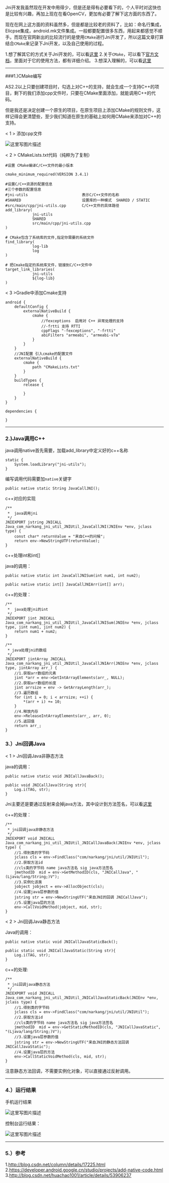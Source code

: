 Jni开发我虽然现在开发中用得少，但是还是得有必要看下的，个人平时对这快也是比较有兴趣，再加上现在在看OpenCV，更加有必要了解下这方面的东西了。

现在在网上这方面的资料虽然多，但是都是比较老的资料了，比如：命名行集成，Elicpse集成，android.mk文件集成。一般都要配置很多东西，用起来都感觉不顺手。而现在官网新出的比较流行的是使用`CMake`进行Jni开发了，所以这篇文章打算结合`CMake`来记录下Jni开发，以及自己使用的过程。

1.想了解其它的方式关于Jni开发的，可以看[这里](http://blog.csdn.net/mabeijianxi/article/details/68525164)
2.关于`CMake`，可以看下[官方文档](https://developer.android.google.cn/studio/projects/add-native-code.html)，里面对于它的使用方法，都有详细介绍。
3.想深入理解的，可以看[这里](http://wiki.jikexueyuan.com/project/deep-android-v1/jni.html)

------------------------------------

###1.)CMake编写

AS2.2以上只要创建项目时，勾选上对C++的支持，就会生成一个支持C++的项目，剩下的我们添加cpp文件时，只要在CMake里面添加，就能调用C++的代码。

但是我还是决定创建一个原生的项目，在原生项目上添加CMake的规则文件，这样记得会更清楚些，至少我们知道在原生的基础上如何用CMake来添加对C++的支持。

< 1 > 添加cpp文件

![这里写图片描述](http://img.blog.csdn.net/20170925144719216?watermark/2/text/aHR0cDovL2Jsb2cuY3Nkbi5uZXQvcXFfMTgyNDIzOTE=/font/5a6L5L2T/fontsize/400/fill/I0JBQkFCMA==/dissolve/70/gravity/SouthEast)

< 2 > CMakeLists.txt代码（纯粹为了复制）

```
#设置 CMake编译C/C++文件的最小版本

cmake_minimum_required(VERSION 3.4.1)

#设置C/C++资源的配置信息
#三个参数的配置信息
#jni-utils                        表示C/C++文件的名称
#SHARED                           设置库的一种模式  SHARED / STATIC
#src/main/cpp/jni-utils.cpp       C/C++文件的具体路径
add_library(
            jni-utils
            SHARED
            src/main/cpp/jni-utils.cpp
)

# CMake包含了系统库的文件,指定你需要的系统文件
find_library(
            log-lib
            log
)

# 把Cmake指定的系统库文件，链接到C/C++文件中
target_link_libraries(
            jni-utils
            ${log-lib}
)
```

< 3 >Gradle中添加Cmake支持

```
android {
    defaultConfig {
        externalNativeBuild {
            cmake {
                //fexceptions  启用对 C++ 异常处理的支持
                //-frtti 支持 RTTI
                cppFlags "-fexceptions", "-frtti"
                abiFilters "armeabi", "armeabi-v7a"
            }
        }
    }
    //JNI配置 引入cmake的配置文件
    externalNativeBuild {
        cmake {
            path "CMakeLists.txt"
        }
    }
    buildTypes {
        release {
           
        }
    }
}

dependencies {
  
}
```

-----------------------

### 2.)Java调用C++

java调用native首先需要，加载add_library中定义好的c++名称

```
static {
    System.loadLibrary("jni-utils");
}
```

编写调用代码需要加`native`关键字

```
public native static String JavaCallJNI();
```

c++对应的实现

```
/**
 *  java调用jni
 */
JNIEXPORT jstring JNICALL
Java_com_narkang_jni_util_JNIUtil_JavaCallJNI(JNIEnv *env, jclass type) {
    const char* returnValue = "来自C++的问候";
    return env->NewStringUTF(returnValue);
}
```

c++处理int和int[]

java的调用：

```
public native static int JavaCallJNISum(int num1, int num2);

public native static int[] JavaCallJNIArr(int[] arr);
```

c++的处理：

```
/**
 *  java处理jni的int
 */
JNIEXPORT jint JNICALL
Java_com_narkang_jni_util_JNIUtil_JavaCallJNISum(JNIEnv *env, jclass type, jint num1, jint num2) {
    return num1 + num2;
}

/**
 * java处理jni的数组
 */
JNIEXPORT jintArray JNICALL
Java_com_narkang_jni_util_JNIUtil_JavaCallJNIArr(JNIEnv *env, jclass type, jintArray arr_) {
    //1.获取arr数组的元素
    jint *arr = env->GetIntArrayElements(arr_, NULL);
    //2.获取arr数组的长度
    jint arrsize = env -> GetArrayLength(arr_);
    //3.遍历数组
    for (int i = 0; i < arrsize; ++i) {
        *(arr + i) += 10;
    }
    //4.释放内存
    env->ReleaseIntArrayElements(arr_, arr, 0);
    //5.返回值
    return arr_;
}

```

### 3.）Jni回调Java

< 1 > Jni回调Java非静态方法

java的调用：

```
public native static void JNICallJavaBack();

public void JNICallJava(String str){
    Log.i(TAG, str);
}
```

Jni主要还是要通过反射来会掉java方法，其中设计到方法签名，可以看[这里](http://blog.csdn.net/gl_mine_csdn/article/details/77869445)

c++的处理：
```
/**
 * jni回调java非静态方法
 */
JNIEXPORT void JNICALL
Java_com_narkang_jni_util_JNIUtil_JNICallJavaBack(JNIEnv *env, jclass type) {
    //1.得到类的字节码
    jclass cls = env->FindClass("com/narkang/jni/util/JNIUtil");
    //2.获取方法id
    //cls类的字节码 name java方法名 sig java方法签名
    jmethodID  mid = env->GetMethodID(cls, "JNICallJava", "(Ljava/lang/String;)V");
    //3.实例化该类
    jobject jobject = env->AllocObject(cls);
    //4.设置java层参数的值
    jstring str = env->NewStringUTF("来自JNI的回调 JNICallJava");
    //5.设置java层的方法
    env->CallVoidMethod(jobject, mid, str);
}
```

< 2 > Jni回调Java静态方法

Java的调用：
```
public native static void JNICallJavaStaticBack();

public static void JNICallJavaStatic(String str){
    Log.i(TAG, str);
}
```

c++的处理:

```
/**
 * jni回调java静态方法
 */
JNIEXPORT void JNICALL
Java_com_narkang_jni_util_JNIUtil_JNICallJavaStaticBack(JNIEnv *env, jclass type) {
    //1.得到类的字节码
    jclass cls = env->FindClass("com/narkang/jni/util/JNIUtil");
    //2.获取方法id
    //cls类的字节码 name java方法名 sig java方法签名
    jmethodID  mid = env->GetStaticMethodID(cls, "JNICallJavaStatic", "(Ljava/lang/String;)V");
    //3.设置java层参数的值
    jstring str = env->NewStringUTF("来自JNI的静态方法回调 JNICallJavaStatic");
    //4.设置java层的方法
    env->CallStaticVoidMethod(cls, mid, str);
}
```

注意静态方法回调，不需要实例化对象，可以直接通过反射调用。

-----------------------

### 4.）运行结果

手机运行结果

![这里写图片描述](http://img.blog.csdn.net/20170925153656962?watermark/2/text/aHR0cDovL2Jsb2cuY3Nkbi5uZXQvcXFfMTgyNDIzOTE=/font/5a6L5L2T/fontsize/400/fill/I0JBQkFCMA==/dissolve/70/gravity/SouthEast)

控制台运行结果：

![这里写图片描述](http://img.blog.csdn.net/20170925153717505?watermark/2/text/aHR0cDovL2Jsb2cuY3Nkbi5uZXQvcXFfMTgyNDIzOTE=/font/5a6L5L2T/fontsize/400/fill/I0JBQkFCMA==/dissolve/70/gravity/SouthEast)

------------------------

### 5.）参考

1.http://blog.csdn.net/column/details/17225.html
2.https://developer.android.google.cn/studio/projects/add-native-code.html
3.http://blog.csdn.net/huachao1001/article/details/53906237
